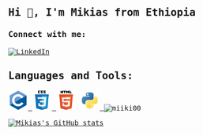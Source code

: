 <body style="font-family: monospace">
<h2>Hi 👋, I'm Mikias from Ethiopia</h2>

### Connect with me:</h3>
   <a href="https://linkedin.com/in/https://www.linkedin.com/in/mikias-abiy-753177253" target="blank">
      <img align="center" src="https://raw.githubusercontent.com/rahuldkjain/github-profile-readme-generator/master/src/images/icons/Social/linked-in-alt.svg" alt="LinkedIn" height="30" width="40"/> 
   </a>

## Languages and Tools:
   <a href="https://www.cprogramming.com/" target="blank" rel="noreferrer" > 
      <img src="https://raw.githubusercontent.com/devicons/devicon/master/icons/c/c-original.svg" alt="C" width="40" height="40"/> 
   </a>
   <a href="https://www.w3schools.com/css/" target="blank" rel="noreferrer">
      <img src="https://raw.githubusercontent.com/devicons/devicon/master/icons/css3/css3-original-wordmark.svg" alt="css3" width="40" height="40"/>
   </a> 
   <a ref="https://www.w3.org/html/" target="_blank" rel="noreferrer"> 
      <img src="https://raw.githubusercontent.com/devicons/devicon/master/icons/html5/html5-original-wordmark.svg"balt="html5" width="40" height="40"/>
   </a>
   <a href="https://www.python.org" target="blank" rel="noreferrer">
      <img src="https://raw.githubusercontent.com/devicons/devicon/master/icons/python/python-original.svg" alt="python" width="40" height="40"/>
   </a>
   <img align="center" src="https://github-readme-stats.vercel.app/api/top-langs?username=miiki00&show_icons=true&locale=en&layout=compact" alt="miiki00"/>
   
   [![Mikias's GitHub stats](https://github-readme-stats.vercel.app/api?username=miiki00)](https://github.com/anuraghazra/github-readme-stats)
</body>
